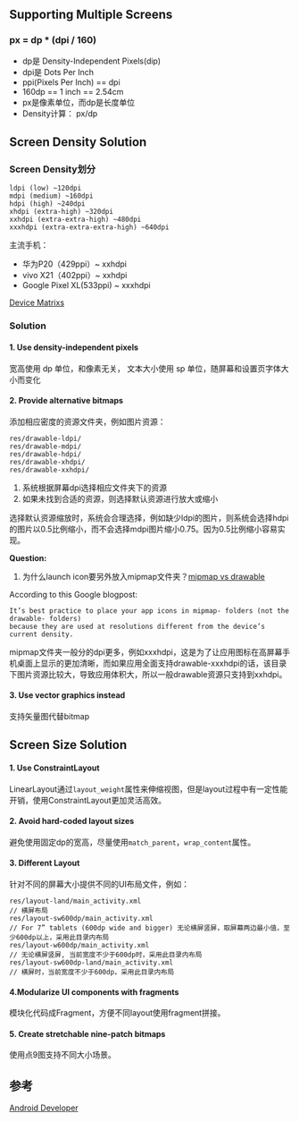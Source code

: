 ## Supporting Multiple Screens ##

### px = dp * (dpi / 160) ###

* dp是 Density-Independent Pixels(dip)
* dpi是 Dots Per Inch
* ppi(Pixels Per Inch) == dpi
* 160dp == 1 inch == 2.54cm
* px是像素单位，而dp是长度单位
* Density计算： px/dp

## Screen Density Solution ##

### Screen Density划分 ###

	ldpi (low) ~120dpi
	mdpi (medium) ~160dpi
	hdpi (high) ~240dpi
	xhdpi (extra-high) ~320dpi
	xxhdpi (extra-extra-high) ~480dpi
	xxxhdpi (extra-extra-extra-high) ~640dpi

主流手机：

* 华为P20（429ppi）~ xxhdpi
* vivo X21（402ppi）~ xxhdpi
* Google Pixel XL(533ppi) ~ xxxhdpi

[Device Matrixs](https://material.io/tools/devices/)

### Solution ###

#### 1. Use density-independent pixels ####
宽高使用 dp 单位，和像素无关， 文本大小使用 sp 单位，随屏幕和设置页字体大小而变化

#### 2. Provide alternative bitmaps ####
添加相应密度的资源文件夹，例如图片资源：

	res/drawable-ldpi/
	res/drawable-mdpi/
	res/drawable-hdpi/
	res/drawable-xhdpi/
	res/drawable-xxhdpi/
	
1. 系统根据屏幕dpi选择相应文件夹下的资源
2. 如果未找到合适的资源，则选择默认资源进行放大或缩小

选择默认资源缩放时，系统会合理选择，例如缺少ldpi的图片，则系统会选择hdpi的图片以0.5比例缩小，而不会选择mdpi图片缩小0.75。因为0.5比例缩小容易实现。

**Question:**

1. 为什么launch icon要另外放入mipmap文件夹？[mipmap vs drawable](http://stackoverflow.com/questions/28065267/mipmap-vs-drawable-folders)

According to this Google blogpost:

	It’s best practice to place your app icons in mipmap- folders (not the drawable- folders) 
	because they are used at resolutions different from the device’s current density.

mipmap文件夹一般分的dpi更多，例如xxxhdpi，这是为了让应用图标在高屏幕手机桌面上显示的更加清晰，而如果应用全面支持drawable-xxxhdpi的话，该目录下图片资源比较大，导致应用体积大，所以一般drawable资源只支持到xxhdpi。

#### 3. Use vector graphics instead ####
支持矢量图代替bitmap

## Screen Size Solution ##

#### 1. Use ConstraintLayout ####
LinearLayout通过`layout_weight`属性来伸缩视图，但是layout过程中有一定性能开销，使用ConstraintLayout更加灵活高效。

#### 2. Avoid hard-coded layout sizes ####
避免使用固定dp的宽高，尽量使用`match_parent`，`wrap_content`属性。

#### 3. Different Layout ####
针对不同的屏幕大小提供不同的UI布局文件，例如：

	res/layout-land/main_activity.xml           
	// 横屏布局
	res/layout-sw600dp/main_activity.xml  
	// For 7” tablets (600dp wide and bigger) 无论横屏竖屏，取屏幕两边最小值，至少600dp以上，采用此目录内布局
	res/layout-w600dp/main_activity.xml  
	// 无论横屏竖屏, 当前宽度不少于600dp时，采用此目录内布局
	res/layout-sw600dp-land/main_activity.xml
	// 横屏时，当前宽度不少于600dp，采用此目录内布局

#### 4.Modularize UI components with fragments ####
模块化代码成Fragment，方便不同layout使用fragment拼接。

#### 5. Create stretchable nine-patch bitmaps ####
使用点9图支持不同大小场景。

#### 
## 参考 ##
[Android Developer](http://developer.android.com/guide/practices/screens_support.html)